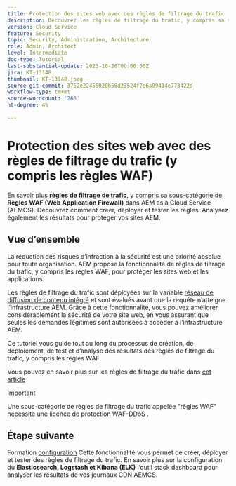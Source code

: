 ```yaml
---
title: Protection des sites web avec des règles de filtrage du trafic (y compris les règles WAF)
description: Découvrez les règles de filtrage du trafic, y compris sa sous-catégorie de règles de pare-feu d’applications web (WAF). Comment créer, déployer et tester les règles. Analysez également les résultats pour protéger vos sites AEM.
version: Cloud Service
feature: Security
topic: Security, Administration, Architecture
role: Admin, Architect
level: Intermediate
doc-type: Tutorial
last-substantial-update: 2023-10-26T00:00:00Z
jira: KT-13148
thumbnail: KT-13148.jpeg
source-git-commit: 3752e22455020b58d23524f7e6a99414e773422d
workflow-type: tm+mt
source-wordcount: '266'
ht-degree: 4%

---
```



# Protection des sites web avec des règles de filtrage du trafic (y compris les règles WAF)

En savoir plus **règles de filtrage de trafic**, y compris sa sous-catégorie de **Règles WAF (Web Application Firewall)** dans AEM as a Cloud Service (AEMCS). Découvrez comment créer, déployer et tester les règles. Analysez également les résultats pour protéger vos sites AEM.

## Vue d’ensemble

La réduction des risques d’infraction à la sécurité est une priorité absolue pour toute organisation. AEM propose la fonctionnalité de règles de filtrage du trafic, y compris les règles WAF, pour protéger les sites web et les applications.

Les règles de filtrage du trafic sont déployées sur la variable [réseau de diffusion de contenu intégré](https://experienceleague.adobe.com/docs/experience-manager-cloud-service/content/implementing/content-delivery/cdn.html?lang=fr) et sont évalués avant que la requête n’atteigne l’infrastructure AEM. Grâce à cette fonctionnalité, vous pouvez améliorer considérablement la sécurité de votre site web, en vous assurant que seules les demandes légitimes sont autorisées à accéder à l’infrastructure AEM.

Ce tutoriel vous guide tout au long du processus de création, de déploiement, de test et d’analyse des résultats des règles de filtrage du trafic, y compris les règles WAF.

Vous pouvez en savoir plus sur les règles de filtrage du trafic dans [cet article](https://experienceleague.adobe.com/docs/experience-manager-cloud-service/content/security/traffic-filter-rules-including-waf.html?lang=en)

>[!IMPORTANT]
>
> Une sous-catégorie de règles de filtrage du trafic appelée &quot;règles WAF&quot; nécessite une licence de protection WAF-DDoS .


## Étape suivante

Formation [configuration](./how-to-setup.md) Cette fonctionnalité vous permet de créer, déployer et tester des règles de filtrage du trafic. En savoir plus sur la configuration du **Elasticsearch, Logstash et Kibana (ELK)** l’outil stack dashboard pour analyser les résultats de vos journaux CDN AEMCS.



